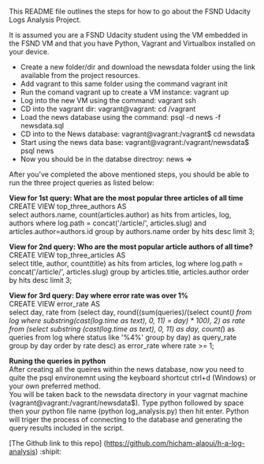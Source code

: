 This README file outlines the steps for how to go about the FSND Udacity Logs Analysis Project.

It is assumed you are a FSND Udacity student using the VM embedded in the FSND VM and that you have Python, Vagrant and Virtualbox installed on your device.  
* Create a new folder/dir and download the newsdata folder using the link available from the project resources.
* Add vagrant to this same folder using the command vagrant init
* Run the comand vagrant up to create a VM instance: vagrant up
* Log into the new VM using the command: vagrant ssh
* CD into the vagrant dir: vagrant@vagrant: cd /vagrant
* Load the news database using the command: psql -d news -f newsdata.sql
* CD into to the News database: vagrant@vagrant:/vagrant$ cd newsdata
* Start using the news data base: vagrant@vagrant:/vagrant/newsdata$ psql news
* Now you should be in the databse directroy: news =>

After you've completed the above mentioned steps, you should be able to run the three project queries as listed below:

**View for 1st query: What are the most popular three articles of all time**  
CREATE VIEW top_three_authors AS  
select authors.name, count(articles.author) as hits from articles, log, authors where log.path = concat('/article/', articles.slug) and articles.author=authors.id group by authors.name order by hits desc limit 3;

**View for 2nd query: Who are the most popular article authors of all time?**  
CREATE VIEW top_three_articles AS  
select title, author, count(title) as hits from articles, log where log.path = concat('/article/', articles.slug) group by articles.title, articles.author order by hits desc limit 3;

**View for 3rd query: Day where error rate was over 1%**  
CREATE VIEW error_rate AS  
select day, rate from (select day, round((sum(queries)/(select count(*) from log where substring(cast(log.time as text), 0, 11) = day) * 100), 2) as rate from (select substring (cast(log.time as text), 0, 11) as day, count(*) as queries from log where status like '%4%' group by day) as query_rate  group by day order by rate desc) as error_rate where rate >= 1;

**Runing the queries in python**  
After creating all the queires within the news database, now you need to quite the psql environemnt using the keyboard shortcut ctrl+d (Windows) or your own preferred method.  
You will be taken back to the newsdata directory in your vagrnat machine (vagrant@vagrant:/vagrant/newsdata$). Type python followed by space then your python file name (python log_analysis.py) then hit enter. Python will triger the process of connecting to the database and generating the query results included in the script.

[The Github link to this repo] (https://github.com/hicham-alaoui/h-a-log-analysis) :shipit:

